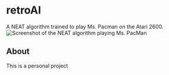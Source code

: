 # retroAI
A NEAT algorithm trained to play Ms. Pacman on the Atari 2600.
![Screenshot of the NEAT algorithm playing Ms. PacMan](https://imgur.com/a/Dp6Z7O8)

## About
This is a personal project 